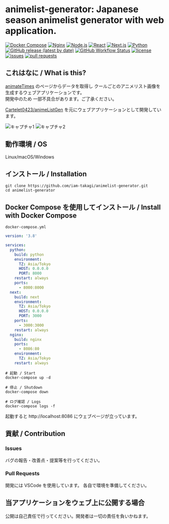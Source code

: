 # animelist-generator: Japanese season animelist generator with web application.

[![Docker Compose](https://img.shields.io/badge/DockerCompose-3.8-blue)](https://kotlinlang.org)
[![Nginx](https://img.shields.io/badge/Nginx-1.19.7-blue)](https://reactjs.org)
[![Node.js](https://img.shields.io/badge/Node.js-14-blue)](https://nodejs.org)
[![React](https://img.shields.io/badge/React-17.0.1-blue)](https://reactjs.org)
[![Next.js](https://img.shields.io/badge/Next.js-10.0.7-blue)](https://nextjs.org)
[![Python](https://img.shields.io/badge/Python-3.9.2-blue)](https://kotlinlang.org)
[![GitHub release (latest by date)](https://img.shields.io/github/v/release/iamtakagi/animelist-generator)](https://github.com/iamtakagi/animelist-generator/releases)
[![GitHub Workflow Status](https://img.shields.io/github/workflow/status/iamtakagi/animelist-generator/CI)](https://github.com/iamtakagi/animelist-generator/actions/workflows/ci.yml)
[![license](https://img.shields.io/github/license/iamtakagi/animelist-generator)](https://github.com/iamtakagi/animelist-generator/blob/master/LICENSE)
[![issues](https://img.shields.io/github/issues/iamtakagi/animelist-generator)](https://github.com/iamtakagi/animelist-generator/issues)
[![pull requests](https://img.shields.io/github/issues-pr/iamtakagi/animelist-generator)](https://github.com/iamtakagi/animelist-generator/pulls)

## これはなに / What is this?
[animateTimes](https://www.animatetimes.com/) のページからデータを取得し クールごとのアニメリスト画像を生成するウェブアプリケーションです。\
開発中のため 一部不具合があります。ご了承ください。

[Cartelet0423/animeListGen](https://github.com/Cartelet0423/animeListGen) を元にウェブアプリケーションとして開発しています。

![キャプチャ1](https://user-images.githubusercontent.com/46530214/109392676-d0b0c880-7960-11eb-8dfb-4b39c92ca90c.PNG)
![キャプチャ2](https://user-images.githubusercontent.com/46530214/109390795-f89b2e80-7956-11eb-9458-d6a456ba8df9.PNG)

## 動作環境 / OS
Linux/macOS/Windows

## インストール / Installation

```console
git clone https://github.com/iam-takagi/animelist-generator.git
cd animelist-generator
```

## Docker Compose を使用してインストール / Install with Docker Compose
`docker-compose.yml`
```yml
version: '3.8'

services:
  python:
    build: python
    environment:
      TZ: Asia/Tokyo
      HOST: 0.0.0.0
      PORT: 8000
    restart: always
    ports:
      - 8000:8000
  next:
    build: next
    environment:
      TZ: Asia/Tokyo
      HOST: 0.0.0.0
      PORT: 3000
    ports:
      - 3000:3000
    restart: always
  nginx:
    build: nginx
    ports:
      - 8086:80
    environment:
      TZ: Asia/Tokyo
    restart: always
```

```console
# 起動 / Start
docker-compose up -d

# 停止 / Shutdown
docker-compose down

# ログ確認 / Logs
docker-compose logs -f
```

起動すると http://localhost:8086 にウェブページが立っています。

## 貢献 / Contribution

### Issues
バグの報告・改善点・提案等を行ってください。

### Pull Requests
開発には VSCode を使用しています。
各自で環境を準備してください。

## 当アプリケーションをウェブ上に公開する場合
公開は自己責任で行ってください。開発者は一切の責任を負いかねます。
